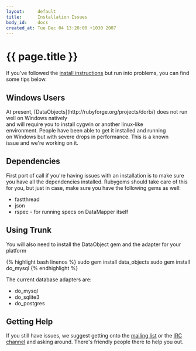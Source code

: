 ```yaml
---
layout:     default
title:      Installation Issues
body_id:    docs
created_at: Tue Dec 04 13:20:00 +1030 2007
---
```


{{ page.title }}
================

If you've followed the [install instructions](/getting-started.html) but run into
problems, you can find some tips below.

<h2 class="newRelease">Windows Users</h2>

<p class="newRelease" markdown="true">At present, [DataObjects](http://rubyforge.org/projects/dorb/)
does not run well on Windows natively <br>and will require you to install cygwin
or another linux-like <br>environment. People have been able to get it installed
and running <br>on Windows but with severe drops in performance. This is a known
<br>issue and we're working on it.</p>

Dependencies
------------

First port of call if you're having issues with an installation is to make sure
you have all the dependencies installed. Rubygems should take care of this for
you, but just in case, make sure you have the following gems as well:

* fastthread
* json
* rspec - for running specs on DataMapper itself

Using Trunk
-----------

You will also need to install the DataObject gem and the adapter for your
platform

{% highlight bash linenos %}
sudo gem install data_objects
sudo gem install do_mysql
{% endhighlight %}

The current database adapters are:

* do_mysql
* do_sqlite3
* do_postgres

Getting Help
------------

If you still have issues, we suggest getting onto the [mailing list](http://groups.google.com/group/datamapper)
or the [IRC channel](irc://irc.freenode.net/#datamapper) and asking around. There's friendly
people there to help you out.
